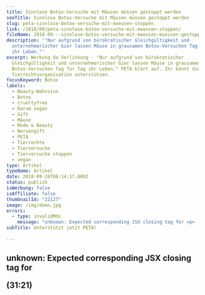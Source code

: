 ```yaml
---
title: Sinnlose Botox-Versuche mit Mäusen müssen gestoppt werden
seoTitle: Sinnlose Botox-Versuche mit Mäusen müssen gestoppt werden
slug: peta-sinnlose-botox-versuche-mit-maeusen-stoppen
link: /2018/09/peta-sinnlose-botox-versuche-mit-maeusen-stoppen/
fileName: 2018-09---sinnlose-botox-versuche-mit-maeusen-muessen-gestoppt-werden.md
description: '"Nur aufgrund von bürokratischer Gleichgültigkeit und
  unternehmerischer Gier lassen Mäuse in grausamen Botox-Versuchen Tag für Tag
  ihr Leben."'
excerpt: Werbung da Verlinkung - "Nur aufgrund von bürokratischer
  Gleichgültigkeit und unternehmerischer Gier lassen Mäuse in grausamen
  Botox-Versuchen Tag für Tag ihr Leben." PETA klärt auf. Ihr könnt die
  Tierrechtsorganisation unterstützen.
focusKeyword: Botox
labels:
  - Beauty-Wahnsinn
  - Botox
  - crueltyfree
  - Darum vegan
  - Gift
  - Mäuse
  - Mode & Beauty
  - Nervengift
  - PETA
  - Tierrechte
  - Tierversuche
  - Tierversuche stoppen
  - vegan
type: Artikel
typeName: Artikel
date: 2018-09-26T06:14:17.000Z
status: publish
isWerbung: false
isAffiliate: false
thumbnailId: "22127"
image: /img/demo.jpg
errors:
  - type: invalidMdx
    message: "unknown: Expected corresponding JSX closing tag for <p> (31:21)"
subTitle: Unterstützt jetzt PETA!
  
---
```


## unknown: Expected corresponding JSX closing tag for <p> (31:21)

<!--
_Werbung da Verlinkung (ohne Auftrag)\*_

**"Nur aufgrund von bürokratischer Gleichgültigkeit und unternehmerischer Gier
lassen Mäuse in grausamen Botox-Versuchen Tag für Tag ihr Leben. Mäuse sind
denkende, fühlende Lebewesen. Sie werden für Versuche gezüchtet, weil sie durch
ihre geringe Körpergröße von Menschen einfach gehandhabt werden können."**

Das prangert die Tierrechtsorganisation PETA an. Jeden Tag sterben 1.644 Mäuse
in den qualvollen Versuchen mit dem Nervengift Botulinumtoxin, das den meisten
unter dem Namen "Botox" bekannt ist. Es wurde 1815 von Justius Kerner das erste
Mal wissenschaftlich beschrieben und als Gift kategorisiert. Inzwischen wird es
in der ästhetischen Chirurgie vor allem zur Behandlung von Falten eingesetzt.
Die letale Dosis schwankt stark, weshalb es vor dem Einsatz getestet wird. Da
die Behandlung mit Botox immer beliebter wird, nimmt auch die Zahl der
Tierversuche immer weiter zu.

Weitere Anwendungsgebiete sind unter anderem Schielen, verschiedene
Migränetypen, vermehrte Schweißproduktion, Speiseröhren-Spasmus und
Blasenschwäche. In der Medizin wird auf die Kramp-unterdrückende Wirkung
gesetzt. Neurologen behandeln zum Beispiel Schreibkrämpfe, Stimmbandkrämpfe und
Lidkrämpfe mit Botulinumtoxin.

## PETA erklärt die Problematik anhand eines traurigen Schicksals:

<blockquote>"Dies ist die Geschichte von einer unter tausenden Mäusen, die in den Botoxversuchen missbraucht werden. Wir geben ihr den Namen Madeline. Wie alle anderen Mäuse, ist auch Madeline ein hochsoziales Tier. Mäuse kommunizieren mithilfe von Hochfrequenzlauten miteinander. Als Madeline im Anschluss an ihren Transport im Versuchslabor ankommt, hört sie, dass viele ihrer Artgenoss*innen anwesend sind. Sie alle haben Angst. Sie fragt sich, was los ist.

Auch Madeline packt die nackte Angst. Sie wird von einem Menschen hochgehoben,
der ihr **Botox** in die Muskeln spritzt. Die anderen Mäuse haben das selbe
Schicksal. Sie bekommt kaum noch Luft und stellt fest, dass sie nicht mehr
laufen kann. Nach drei Tagen ist ihre Atemmuskulatur komplett gelähmt und
Madeline erstickt."</blockquote>

## Tierfreie Testmethoden

Wenn ein **hochtoxisches Nervengift** getestet werden muss, dann bitte nicht an
Tieren! Möglich sind beispielsweise Tests an isolierten humanen Nervenzellen.
Auch das erklärt PETA im Rahmen der aktuellen Kampagne genau:

Die Forscher können isolierte humane Nervenzellen in Kombination mit einem Enzym
nutzen, das auch in Glühwürmchen vorkommt. Seine entscheidende Eigenschaft ist,
dass es leuchtet. Die Methode wurde von Prof. Dr. Gerhard Püschel von der Uni
Potsdam im Jahr 2015 entwickelt.

Das leuchtende Enzym wird in die Nervenzelle eingebracht. Es nimmt den selben
Weg, wie die anderen Signalstoffe. Durch das Leuchten können sie genau verfolgt
werden. Es wird somit messbar gemacht, wie viele Stoffe die Nervenzelle
verlassen, sprich: Wie gut die Kommunikation zwischen Nerven- und Muskelzelle
funktioniert. Wird die Ausschüttung der Signalstoffe durch Botox verhindert,
kommen keine Leuchtstoffe mehr durch. Die Konzentration des Giftes innerhalb
einer Produktionseinheit kann somit ganz einfach gemessen werden.

## Botox testen ohne Tierqäulerei

Für jede neue Charge Botox muss die tödliche Dosis neu bestimmt werden. Das
Bundesministerium für Bildung und Forschung zögert die Anerkennung des
Ersatzverfahrens hinaus. Über 600.000 eigens zu diesem Zweck gezüchtete Mäuse
sterben darum weiterhin jedes Jahr in den Versuchen.

Die Tierschützer von PETA fordern die Regierung jetzt auf, dem grausamen Treiben
ein Ende zu setzen. Dabei ist jede mögliche Unterstützung gerne gesehen. Infos
dazu findet Ihr unter
[peta.de/tierversuche.stoppen](https://www.peta.de/tierversuche-stoppen). Auf
der Seite könnt Ihr spenden und Euch weitere Infos zum Thema holen.

**Foto:** [tiburi](https://pixabay.com/de/users/tiburi-2851152/), Pixabay,
Pressemitteilung und Kampagne: [PETA](https://www.peta.de)

_\*Dieser Artikel ist als "Werbung" gekennzeichnet, da ich auf eine Kampagne von
PETA verlinkt habe. Meine Meinung wurde nicht beeinflusst. Alles zum Thema
Werbekennzeichnung in meinem Blog findet Ihr auf meiner
[Tranzparenzseite](/werbung/). _

-->

  